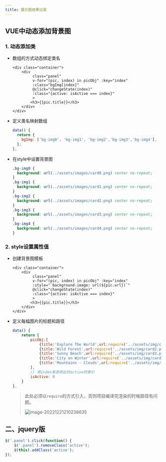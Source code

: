 ```yaml
---
title: 展示图效果记录
---
```


## VUE中动态添加背景图

### 1. 动态添加类

- 数组的方式动态绑定类名

  ```vue
  <div class="container">
      <div 
           class="panel" 
           v-for="(pic, index) in picObj" :key="index" 
           :class="bgImg[index]"
           @click="changeState(index)"
           :class="{active: isActive === index}"
           >
          <h3>{{pic.title}}</h3>
      </div>
  </div>
  ```

- 定义类名映射数组

  ```js
  data() {
    return {
      bgImg: ['bg-img0', 'bg-img1', 'bg-img2','bg-img3','bg-img4'],
    };
  },
  ```

- 在style中设置背景图

  ```css
  .bg-img0 {
    background: url(../assets/images/card0.png) center no-repeat;
  }
  .bg-img1 {
    background: url(../assets/images/card1.png) center no-repeat;
  }
  .bg-img2 {
    background: url(../assets/images/card2.png) center no-repeat;
  }
  .bg-img3 {
    background: url(../assets/images/card3.png) center no-repeat;
  }
  .bg-img4 {
    background: url(../assets/images/card4.png) center no-repeat;
  }
  
  ```

### 2. style设置属性值

- 创建背景图模板

  ```vue
  <div class="container">
      <div 
           class="panel" 
           v-for="(pic, index) in picObj" :key="index" 
           :style="`background-image: url(${pic.url})`"
           @click="changeState(index)"
           :class="{active: isActive === index}"
           >
          <h3>{{pic.title}}</h3>
      </div>
  </div>
  ```

- 定义每幅图片的标题和路径

  ```js
  data() {
      return {
          picObj:[
              {title:'Explore The World',url:require('../assets/img/card1.png')},
              {title:'Wild Forest',url:require('../assets/img/card2.png')},
              {title:'Sunny Beach',url:require('../assets/img/card3.png')},
              {title:'City on Winter',url:require('../assets/img/card4.png')},
              {title:'Mountains - Clouds',url:require('../assets/img/card5.png')},
          ],
          // 用index来表明此时active的索引
          isActive: 0
      }
  },
  ```

  > 此处必须以`require`的方式引入，否则项目编译完渲染的时候路径有问题。
  >
  > ![image-20221221210238635](./images/path.png)

## 二、jquery版

```js
$('.panel').click(function() {
    $('.panel').removeClass('active');
    $(this).addClass('active');
});
```

